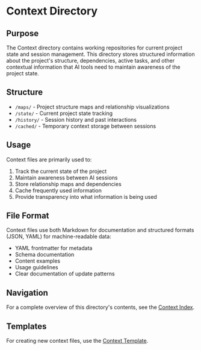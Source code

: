 # Context Directory

## Purpose

The Context directory contains working repositories for current project state and session management. This directory stores structured information about the project's structure, dependencies, active tasks, and other contextual information that AI tools need to maintain awareness of the project state.

## Structure

- `/maps/` - Project structure maps and relationship visualizations
- `/state/` - Current project state tracking
- `/history/` - Session history and past interactions
- `/cached/` - Temporary context storage between sessions

## Usage

Context files are primarily used to:
1. Track the current state of the project
2. Maintain awareness between AI sessions
3. Store relationship maps and dependencies
4. Cache frequently used information
5. Provide transparency into what information is being used

## File Format

Context files use both Markdown for documentation and structured formats (JSON, YAML) for machine-readable data:
- YAML frontmatter for metadata
- Schema documentation
- Content examples
- Usage guidelines
- Clear documentation of update patterns

## Navigation

For a complete overview of this directory's contents, see the [Context Index](index.md).

## Templates

For creating new context files, use the [Context Template](/templates/context/_template.md).